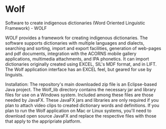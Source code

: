 # Wolf
Software to create indigenous dictionaries (Word Oriented Linguistic Framework) - WOLF

WOLF provides a framework for creating indigenous dictionaries. The software supports dictionaries with multiple languages and dialects, searching and sorting, import and export facilities, generation of web-pages and pdf documents, integration with the ACORNS mobile gallery applications, multimedia attachments, and IPA phonetics. It can import dictionaries originally created using EXCEL, SIL's MDF format, and in LIFT. The Wolf application interface has an EXCEL feel, but geared for use by linguists. 

Installation: The repository's main downloaded zip file is an Eclipse-based Java project. The Wolf_lib directory contains the necessary jar and library files for use on a Windows system. Included among these files are those needed by JavaFX. These JavaFX jars and libraries are only required if you plan to attach video clips to created dictionary words and definitions. If you plan to run the Wolf application on Mac or Linux systems, you'll need to download open source JavaFX and replace the respective files with those that apply to the appripriate platform.

